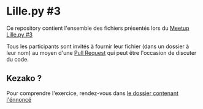 # Lille.py #3

Ce repository contient l'ensemble des fichiers présentés lors du [Meetup Lille.py #3](http://www.meetup.com/fr-FR/Lille-py/events/232368357/)

Tous les participants sont invités à fournir leur fichier (dans un dossier à leur nom) au moyen d'une [Pull Request](https://github.com/ewjoachim/meetup-lille-3/pulls) qui peut être l'occasion de discuter du code.

## Kezako ?

Pour comprendre l'exercice, rendez-vous dans [le dossier contenant l'énnoncé](initial_files)
